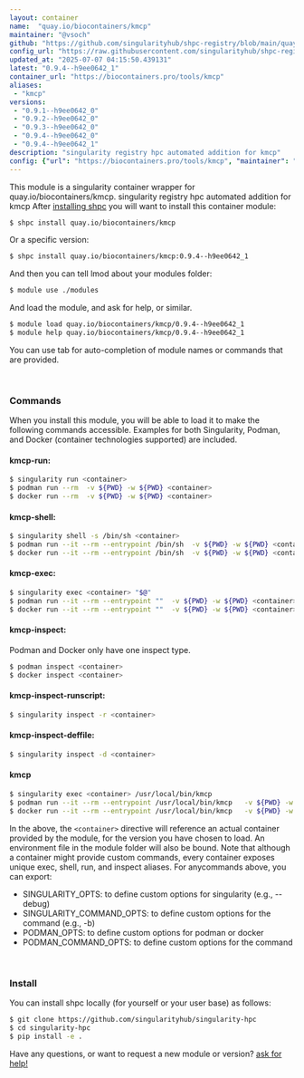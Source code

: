 ```yaml
---
layout: container
name:  "quay.io/biocontainers/kmcp"
maintainer: "@vsoch"
github: "https://github.com/singularityhub/shpc-registry/blob/main/quay.io/biocontainers/kmcp/container.yaml"
config_url: "https://raw.githubusercontent.com/singularityhub/shpc-registry/main/quay.io/biocontainers/kmcp/container.yaml"
updated_at: "2025-07-07 04:15:50.439131"
latest: "0.9.4--h9ee0642_1"
container_url: "https://biocontainers.pro/tools/kmcp"
aliases:
 - "kmcp"
versions:
 - "0.9.1--h9ee0642_0"
 - "0.9.2--h9ee0642_0"
 - "0.9.3--h9ee0642_0"
 - "0.9.4--h9ee0642_0"
 - "0.9.4--h9ee0642_1"
description: "singularity registry hpc automated addition for kmcp"
config: {"url": "https://biocontainers.pro/tools/kmcp", "maintainer": "@vsoch", "description": "singularity registry hpc automated addition for kmcp", "latest": {"0.9.4--h9ee0642_1": "sha256:61d2bc6477d688e57d4bc6dfd3cee5ad08a9080ce7aea3e6bf84954284df3500"}, "tags": {"0.9.1--h9ee0642_0": "sha256:55dcafd3e81d5509044fc86c1b8f1a6f456ce512ec8debf2d39f5cd43abb2721", "0.9.2--h9ee0642_0": "sha256:c754575619c0a93e1ccdce239ca3f494ea0842ac39d46bf08874345fb0aa231c", "0.9.3--h9ee0642_0": "sha256:89eab7013dee076e2b9724aa7a7e27ad43f5f27da3d44b70d844e3bfcfe157a3", "0.9.4--h9ee0642_0": "sha256:d9ae110961755e9936aa8dece51096463d0e9dc5704f8e2c0431006bf6da279f", "0.9.4--h9ee0642_1": "sha256:61d2bc6477d688e57d4bc6dfd3cee5ad08a9080ce7aea3e6bf84954284df3500"}, "docker": "quay.io/biocontainers/kmcp", "aliases": {"kmcp": "/usr/local/bin/kmcp"}}
---
```


This module is a singularity container wrapper for quay.io/biocontainers/kmcp.
singularity registry hpc automated addition for kmcp
After [installing shpc](#install) you will want to install this container module:


```bash
$ shpc install quay.io/biocontainers/kmcp
```

Or a specific version:

```bash
$ shpc install quay.io/biocontainers/kmcp:0.9.4--h9ee0642_1
```

And then you can tell lmod about your modules folder:

```bash
$ module use ./modules
```

And load the module, and ask for help, or similar.

```bash
$ module load quay.io/biocontainers/kmcp/0.9.4--h9ee0642_1
$ module help quay.io/biocontainers/kmcp/0.9.4--h9ee0642_1
```

You can use tab for auto-completion of module names or commands that are provided.

<br>

### Commands

When you install this module, you will be able to load it to make the following commands accessible.
Examples for both Singularity, Podman, and Docker (container technologies supported) are included.

#### kmcp-run:

```bash
$ singularity run <container>
$ podman run --rm  -v ${PWD} -w ${PWD} <container>
$ docker run --rm  -v ${PWD} -w ${PWD} <container>
```

#### kmcp-shell:

```bash
$ singularity shell -s /bin/sh <container>
$ podman run --it --rm --entrypoint /bin/sh  -v ${PWD} -w ${PWD} <container>
$ docker run --it --rm --entrypoint /bin/sh  -v ${PWD} -w ${PWD} <container>
```

#### kmcp-exec:

```bash
$ singularity exec <container> "$@"
$ podman run --it --rm --entrypoint ""  -v ${PWD} -w ${PWD} <container> "$@"
$ docker run --it --rm --entrypoint ""  -v ${PWD} -w ${PWD} <container> "$@"
```

#### kmcp-inspect:

Podman and Docker only have one inspect type.

```bash
$ podman inspect <container>
$ docker inspect <container>
```

#### kmcp-inspect-runscript:

```bash
$ singularity inspect -r <container>
```

#### kmcp-inspect-deffile:

```bash
$ singularity inspect -d <container>
```


#### kmcp

```bash
$ singularity exec <container> /usr/local/bin/kmcp
$ podman run --it --rm --entrypoint /usr/local/bin/kmcp   -v ${PWD} -w ${PWD} <container> -c " $@"
$ docker run --it --rm --entrypoint /usr/local/bin/kmcp   -v ${PWD} -w ${PWD} <container> -c " $@"
```



In the above, the `<container>` directive will reference an actual container provided
by the module, for the version you have chosen to load. An environment file in the
module folder will also be bound. Note that although a container
might provide custom commands, every container exposes unique exec, shell, run, and
inspect aliases. For anycommands above, you can export:

 - SINGULARITY_OPTS: to define custom options for singularity (e.g., --debug)
 - SINGULARITY_COMMAND_OPTS: to define custom options for the command (e.g., -b)
 - PODMAN_OPTS: to define custom options for podman or docker
 - PODMAN_COMMAND_OPTS: to define custom options for the command

<br>

### Install

You can install shpc locally (for yourself or your user base) as follows:

```bash
$ git clone https://github.com/singularityhub/singularity-hpc
$ cd singularity-hpc
$ pip install -e .
```

Have any questions, or want to request a new module or version? [ask for help!](https://github.com/singularityhub/singularity-hpc/issues)